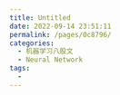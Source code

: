 ```yaml
---
title: Untitled
date: 2022-09-14 23:51:11
permalink: /pages/0c8796/
categories:
  - 机器学习八股文
  - Neural Network
tags:
  - 
---
```

